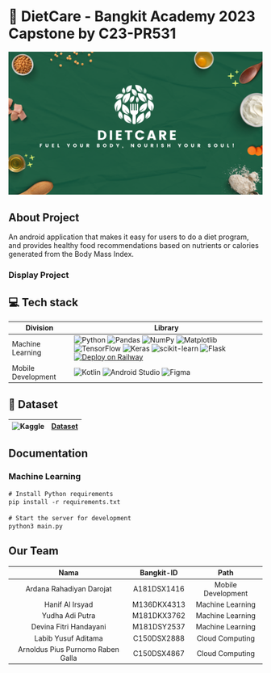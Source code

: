 # 📣 DietCare - Bangkit Academy 2023 Capstone by C23-PR531
   ![DietCare](https://github.com/DietCare-Bangkit-Capstone/.github/blob/main/profile/bgcaps.png)
## About Project
An android application that makes it easy for users to do a diet program, and provides healthy food recommendations based on nutrients or calories generated from the Body Mass Index.

### Display Project

## 💻 Tech stack
  |Division|Library|
  |---|---|
  |Machine Learning|![Python](https://img.shields.io/badge/python-3670A0?style=for-the-badge&logo=python&logoColor=ffdd54) ![Pandas](https://img.shields.io/badge/pandas-%23150458.svg?style=for-the-badge&logo=pandas&logoColor=white) ![NumPy](https://img.shields.io/badge/numpy-%23013243.svg?style=for-the-badge&logo=numpy&logoColor=white) ![Matplotlib](https://img.shields.io/badge/Matplotlib-%23ffffff.svg?style=for-the-badge&logo=Matplotlib&logoColor=black) ![TensorFlow](https://img.shields.io/badge/TensorFlow-%23FF6F00.svg?style=for-the-badge&logo=TensorFlow&logoColor=white) ![Keras](https://img.shields.io/badge/Keras-%23D00000.svg?style=for-the-badge&logo=Keras&logoColor=white) ![scikit-learn](https://img.shields.io/badge/scikit--learn-%23F7931E.svg?style=for-the-badge&logo=scikit-learn&logoColor=white) ![Flask](https://img.shields.io/badge/flask-%23000.svg?style=for-the-badge&logo=flask&logoColor=white) [![Deploy on Railway](https://railway.app/button.svg)](https://railway.app/new/template/zUcpux)|
  |Mobile Development|![Kotlin](https://img.shields.io/badge/kotlin-%237F52FF.svg?style=for-the-badge&logo=kotlin&logoColor=white) ![Android Studio](https://img.shields.io/badge/Android%20Studio-3DDC84.svg?style=for-the-badge&logo=android-studio&logoColor=white) ![Figma](https://img.shields.io/badge/figma-%23F24E1E.svg?style=for-the-badge&logo=figma&logoColor=white)|

## 📂 Dataset
|![Kaggle](https://img.shields.io/badge/Kaggle-035a7d?style=for-the-badge&logo=kaggle&logoColor=white)|[Dataset](https://www.kaggle.com/datasets/irkaal/foodcom-recipes-and-reviews)|
|---|---|

## Documentation
### Machine Learning
    # Install Python requirements 
    pip install -r requirements.txt
    
    # Start the server for development 
    python3 main.py

## Our Team
|          Nama         | Bangkit-ID |       Path       |
|:---------------------:|:----------:|:----------------:|
|    Ardana Rahadiyan Darojat      |  A181DSX1416  |      Mobile Development     |
|   Hanif Al Irsyad    |  M136DKX4313  |  Machine Learning |
|  Yudha Adi Putra  |  M181DKX3762  | Machine Learning |
|  Devina Fitri Handayani  |  M181DSY2537  | Machine Learning |
|  Labib Yusuf Aditama  |  C150DSX2888  |  Cloud Computing |
|    Arnoldus Pius Purnomo Raben Galla      |  C150DSX4867  |      Cloud Computing     |
